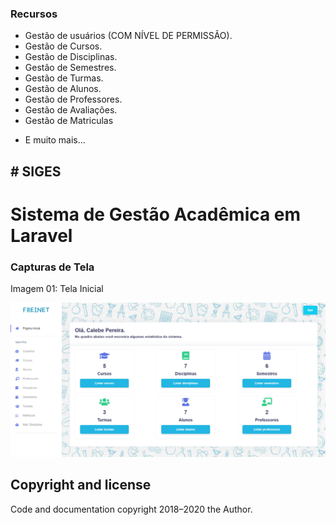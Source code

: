 ### Recursos

- Gestão de usuários (COM NÍVEL DE PERMISSÃO).
- Gestão de Cursos.
- Gestão de Disciplinas.
- Gestão de Semestres.
- Gestão de Turmas.
- Gestão de Alunos.
- Gestão de Professores.
- Gestão de Avaliações.
- Gestão de Matriculas
+ E muito mais...

## # SIGES
# Sistema de Gestão Acadêmica em Laravel

### Capturas de Tela

Imagem 01: Tela Inicial

![](https://raw.githubusercontent.com/calebegmsp/siges/master/public/argon/img/Captura%20de%20Tela%2001.png)


## Copyright and license
Code and documentation copyright 2018–2020 the Author.

